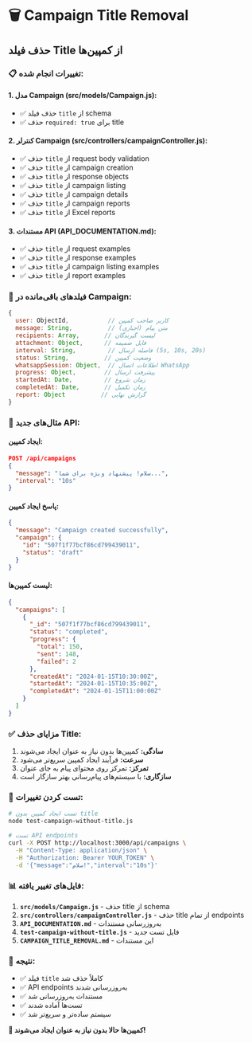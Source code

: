 # 🗑️ Campaign Title Removal

## حذف فیلد Title از کمپین‌ها

### **📋 تغییرات انجام شده:**

#### **1. مدل Campaign (src/models/Campaign.js):**
- ✅ حذف فیلد `title` از schema
- ✅ حذف `required: true` برای title

#### **2. کنترلر Campaign (src/controllers/campaignController.js):**
- ✅ حذف `title` از request body validation
- ✅ حذف `title` از campaign creation
- ✅ حذف `title` از response objects
- ✅ حذف `title` از campaign listing
- ✅ حذف `title` از campaign details
- ✅ حذف `title` از campaign reports
- ✅ حذف `title` از Excel reports

#### **3. مستندات API (API_DOCUMENTATION.md):**
- ✅ حذف `title` از request examples
- ✅ حذف `title` از response examples
- ✅ حذف `title` از campaign listing examples
- ✅ حذف `title` از report examples

### **🔧 فیلدهای باقی‌مانده در Campaign:**

```javascript
{
  user: ObjectId,           // کاربر صاحب کمپین
  message: String,          // متن پیام (اجباری)
  recipients: Array,       // لیست گیرندگان
  attachment: Object,      // فایل ضمیمه
  interval: String,         // فاصله ارسال (5s, 10s, 20s)
  status: String,          // وضعیت کمپین
  whatsappSession: Object,  // اطلاعات اتصال WhatsApp
  progress: Object,        // پیشرفت ارسال
  startedAt: Date,         // زمان شروع
  completedAt: Date,       // زمان تکمیل
  report: Object          // گزارش نهایی
}
```

### **📝 مثال‌های جدید API:**

#### **ایجاد کمپین:**
```json
POST /api/campaigns
{
  "message": "سلام! پیشنهاد ویژه برای شما...",
  "interval": "10s"
}
```

#### **پاسخ ایجاد کمپین:**
```json
{
  "message": "Campaign created successfully",
  "campaign": {
    "id": "507f1f77bcf86cd799439011",
    "status": "draft"
  }
}
```

#### **لیست کمپین‌ها:**
```json
{
  "campaigns": [
    {
      "_id": "507f1f77bcf86cd799439011",
      "status": "completed",
      "progress": {
        "total": 150,
        "sent": 148,
        "failed": 2
      },
      "createdAt": "2024-01-15T10:30:00Z",
      "startedAt": "2024-01-15T10:35:00Z",
      "completedAt": "2024-01-15T11:00:00Z"
    }
  ]
}
```

### **✅ مزایای حذف Title:**

1. **سادگی:** کمپین‌ها بدون نیاز به عنوان ایجاد می‌شوند
2. **سرعت:** فرآیند ایجاد کمپین سریع‌تر می‌شود
3. **تمرکز:** تمرکز روی محتوای پیام به جای عنوان
4. **سازگاری:** با سیستم‌های پیام‌رسانی بهتر سازگار است

### **🧪 تست کردن تغییرات:**

```bash
# تست ایجاد کمپین بدون title
node test-campaign-without-title.js

# تست API endpoints
curl -X POST http://localhost:3000/api/campaigns \
  -H "Content-Type: application/json" \
  -H "Authorization: Bearer YOUR_TOKEN" \
  -d '{"message":"سلام!","interval":"10s"}'
```

### **📊 فایل‌های تغییر یافته:**

1. **`src/models/Campaign.js`** - حذف title از schema
2. **`src/controllers/campaignController.js`** - حذف title از تمام endpoints
3. **`API_DOCUMENTATION.md`** - به‌روزرسانی مستندات
4. **`test-campaign-without-title.js`** - فایل تست جدید
5. **`CAMPAIGN_TITLE_REMOVAL.md`** - این مستندات

### **🎯 نتیجه:**

- ✅ فیلد `title` کاملاً حذف شد
- ✅ API endpoints به‌روزرسانی شدند
- ✅ مستندات به‌روزرسانی شد
- ✅ تست‌ها آماده شدند
- ✅ سیستم ساده‌تر و سریع‌تر شد

**🎉 کمپین‌ها حالا بدون نیاز به عنوان ایجاد می‌شوند!**
